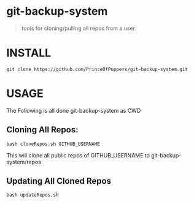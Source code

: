 # git-backup-system
> tools for cloning/pulling all repos from a user

# INSTALL
```
git clone https://github.com/PrinceOfPuppers/git-backup-system.git
```

# USAGE
The Following is all done git-backup-system as CWD

## Cloning All Repos:
```
bash cloneRepos.sh GITHUB_USERNAME
```
This will clone all public repos of GITHUB_USERNAME to git-backup-system/repos

## Updating All Cloned Repos
```
bash updateRepos.sh
```